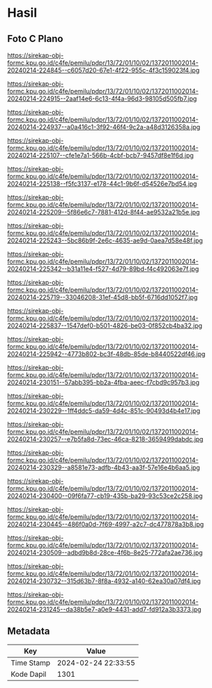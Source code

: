 # Hasil

## Foto C Plano

https://sirekap-obj-formc.kpu.go.id/c4fe/pemilu/pdpr/13/72/01/10/02/1372011002014-20240214-224845--c6057d20-67e1-4f22-955c-4f3c159023f4.jpg

https://sirekap-obj-formc.kpu.go.id/c4fe/pemilu/pdpr/13/72/01/10/02/1372011002014-20240214-224915--2aaf14e6-6c13-4f4a-96d3-98105d505fb7.jpg

https://sirekap-obj-formc.kpu.go.id/c4fe/pemilu/pdpr/13/72/01/10/02/1372011002014-20240214-224937--a0a416c1-3f92-46f4-9c2a-a48d3126358a.jpg

https://sirekap-obj-formc.kpu.go.id/c4fe/pemilu/pdpr/13/72/01/10/02/1372011002014-20240214-225107--cfe1e7a1-566b-4cbf-bcb7-9457df8e1f6d.jpg

https://sirekap-obj-formc.kpu.go.id/c4fe/pemilu/pdpr/13/72/01/10/02/1372011002014-20240214-225138--f5fc3137-e178-44c1-9b6f-d54526e7bd54.jpg

https://sirekap-obj-formc.kpu.go.id/c4fe/pemilu/pdpr/13/72/01/10/02/1372011002014-20240214-225209--5f86e6c7-7881-412d-8f44-ae9532a21b5e.jpg

https://sirekap-obj-formc.kpu.go.id/c4fe/pemilu/pdpr/13/72/01/10/02/1372011002014-20240214-225243--5bc86b9f-2e6c-4635-ae9d-0aea7d58e48f.jpg

https://sirekap-obj-formc.kpu.go.id/c4fe/pemilu/pdpr/13/72/01/10/02/1372011002014-20240214-225342--b31a11e4-f527-4d79-89bd-f4c492063e7f.jpg

https://sirekap-obj-formc.kpu.go.id/c4fe/pemilu/pdpr/13/72/01/10/02/1372011002014-20240214-225719--33046208-31ef-45d8-bb5f-6716dd1052f7.jpg

https://sirekap-obj-formc.kpu.go.id/c4fe/pemilu/pdpr/13/72/01/10/02/1372011002014-20240214-225837--1547def0-b501-4826-be03-0f852cb4ba32.jpg

https://sirekap-obj-formc.kpu.go.id/c4fe/pemilu/pdpr/13/72/01/10/02/1372011002014-20240214-225942--4773b802-bc3f-48db-85de-b8440522df46.jpg

https://sirekap-obj-formc.kpu.go.id/c4fe/pemilu/pdpr/13/72/01/10/02/1372011002014-20240214-230151--57abb395-bb2a-4fba-aeec-f7cbd9c957b3.jpg

https://sirekap-obj-formc.kpu.go.id/c4fe/pemilu/pdpr/13/72/01/10/02/1372011002014-20240214-230229--1ff4ddc5-da59-4d4c-851c-90493d4b4e17.jpg

https://sirekap-obj-formc.kpu.go.id/c4fe/pemilu/pdpr/13/72/01/10/02/1372011002014-20240214-230257--e7b5fa8d-73ec-46ca-8218-3659499dabdc.jpg

https://sirekap-obj-formc.kpu.go.id/c4fe/pemilu/pdpr/13/72/01/10/02/1372011002014-20240214-230329--a8581e73-adfb-4b43-aa3f-57e16e4b6aa5.jpg

https://sirekap-obj-formc.kpu.go.id/c4fe/pemilu/pdpr/13/72/01/10/02/1372011002014-20240214-230400--09f6fa77-cb19-435b-ba29-93c53ce2c258.jpg

https://sirekap-obj-formc.kpu.go.id/c4fe/pemilu/pdpr/13/72/01/10/02/1372011002014-20240214-230445--486f0a0d-7f69-4997-a2c7-dc477878a3b8.jpg

https://sirekap-obj-formc.kpu.go.id/c4fe/pemilu/pdpr/13/72/01/10/02/1372011002014-20240214-230509--adbd9b8d-28ce-4f6b-8e25-772afa2ae736.jpg

https://sirekap-obj-formc.kpu.go.id/c4fe/pemilu/pdpr/13/72/01/10/02/1372011002014-20240214-230732--315d63b7-8f8a-4932-a140-62ea30a07df4.jpg

https://sirekap-obj-formc.kpu.go.id/c4fe/pemilu/pdpr/13/72/01/10/02/1372011002014-20240214-231245--da38b5e7-a0e9-4431-add7-fd912a3b3373.jpg


## Metadata

| Key        | Value               |
| ---------- | ------------------- |
| Time Stamp | 2024-02-24 22:33:55 |
| Kode Dapil | 1301                |



